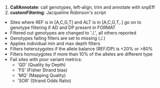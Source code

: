 1. **CallAnnotate**: call genotypes, left-align, trim and annotate with snpEff
2. **customFiltering**: Jacqueline Robinson's script
  - Sites where REF is in [A,C,G,T] and ALT is in [A,C,G,T,.] go on to genotype filtering if AD and DP present in FORMAT
  - Filtered out genotypes are changed to './.', all others reported
  - Genotypes failing filters are set to missing (./.)
  - Applies individual min and max depth filters
  - Filters heterozygotes if the allele balance (REF/DP) is <20% or >80%
  - Filters homozygotes if more than 10% of the alleles are different type
  - Fail sites with poor variant metrics:
    - 'QD' (Quality by Depth)
    - 'FS' (Fisher Strand bias)
    - 'MQ' (Mapping Quality)
    - 'SOR' (Strand Odds Ratio)
